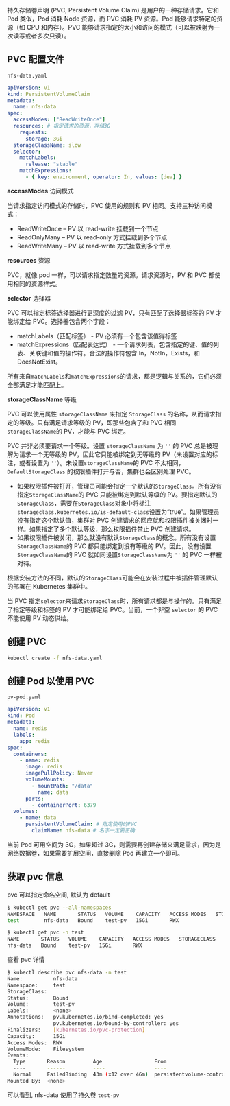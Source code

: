持久存储卷声明 (PVC, Persistent Volume Claim) 是用户的一种存储请求。它和 Pod 类似，Pod 消耗 Node 资源，而 PVC 消耗 PV 资源。Pod 能够请求特定的资源（如 CPU 和内存）。PVC 能够请求指定的大小和访问的模式（可以被映射为一次读写或者多次只读）。

<a name="d69394d7"></a>
## PVC 配置文件

`nfs-data.yaml`

```yaml
apiVersion: v1
kind: PersistentVolumeClaim
metadata:
  name: nfs-data
spec:
  accessModes: ["ReadWriteOnce"]
  resources: # 指定请求的资源，存储3G
    requests:
      storage: 3Gi
  storageClassName: slow
  selector:
    matchLabels:
      release: "stable"
    matchExpressions:
      - { key: environment, operator: In, values: [dev] }
```

**accessModes** 访问模式

当请求指定访问模式的存储时，PVC 使用的规则和 PV 相同。支持三种访问模式：

- ReadWriteOnce – PV 以 read-write 挂载到一个节点
- ReadOnlyMany – PV 以 read-only 方式挂载到多个节点
- ReadWriteMany – PV 以 read-write 方式挂载到多个节点

**resources** 资源

PVC，就像 pod 一样，可以请求指定数量的资源。请求资源时，PV 和 PVC 都使用相同的资源样式。

**selector** 选择器

PVC 可以指定标签选择器进行更深度的过滤 PV，只有匹配了选择器标签的 PV 才能绑定给 PVC。选择器包含两个字段：

- matchLabels（匹配标签） - PV 必须有一个包含该值得标签
- matchExpressions（匹配表达式） - 一个请求列表，包含指定的键、值的列表、关联键和值的操作符。合法的操作符包含 In，NotIn，Exists，和 DoesNotExist。

所有来自`matchLabels`和`matchExpressions`的请求，都是逻辑与关系的，它们必须全部满足才能匹配上。

**storageClassName** 等级

PVC 可以使用属性 `storageClassName` 来指定 `StorageClass` 的名称，从而请求指定的等级。只有满足请求等级的 PV，即那些包含了和 PVC 相同`storageClassName`的 PV，才能与 PVC 绑定。

PVC 并非必须要请求一个等级。设置 `storageClassName` 为 `''` 的 PVC 总是被理解为请求一个无等级的 PV，因此它只能被绑定到无等级的 PV（未设置对应的标注，或者设置为 `''`）。未设置`storageClassName`的 PVC 不太相同，`DefaultStorageClass` 的权限插件打开与否，集群也会区别处理 PVC。

- 如果权限插件被打开，管理员可能会指定一个默认的`StorageClass`。所有没有指定`StorageClassName`的 PVC 只能被绑定到默认等级的 PV。要指定默认的`StorageClass`，需要在`StorageClass`对象中将标注`storageclass.kubernetes.io/is-default-class`设置为“true”。如果管理员没有指定这个默认值，集群对 PVC 创建请求的回应就和权限插件被关闭时一样。如果指定了多个默认等级，那么权限插件禁止 PVC 创建请求。
- 如果权限插件被关闭，那么就没有默认`StorageClass`的概念。所有没有设置`StorageClassName`的 PVC 都只能绑定到没有等级的 PV。因此，没有设置`StorageClassName`的 PVC 就如同设置`StorageClassName`为 `''` 的 PVC 一样被对待。

根据安装方法的不同，默认的`StorageClass`可能会在安装过程中被插件管理默认的部署在 Kubernetes 集群中。

当 PVC 指定`selector`来请求`StorageClass`时，所有请求都是与操作的。只有满足了指定等级和标签的 PV 才可能绑定给 PVC。当前，一个非空 `selector` 的 PVC 不能使用 PV 动态供给。

<a name="cea66e60"></a>
## 创建 PVC

```bash
kubectl create -f nfs-data.yaml
```

<a name="365e2f20"></a>
## 创建 Pod 以使用 PVC

`pv-pod.yaml`

```yaml
apiVersion: v1
kind: Pod
metadata:
  name: redis
  labels:
    app: redis
spec:
  containers:
    - name: redis
      image: redis
      imagePullPolicy: Never
      volumeMounts:
        - mountPath: "/data"
          name: data
      ports:
        - containerPort: 6379
  volumes:
    - name: data
      persistentVolumeClaim: # 指定使用的PVC
        claimName: nfs-data # 名字一定要正确
```

当前 Pod 可用空间为 3G，如果超过 3G，则需要再创建存储来满足需求，因为是网络数据卷，如果需要扩展空间，直接删除 Pod 再建立一个即可。

<a name="f6989bf2"></a>
## 获取 pvc 信息

pvc 可以指定命名空间, 默认为 default

```bash
$ kubectl get pvc --all-namespaces
NAMESPACE   NAME       STATUS   VOLUME    CAPACITY   ACCESS MODES   STORAGECLASS   AGE
test        nfs-data   Bound    test-pv   15Gi       RWX                           5m20s

$ kubectl get pvc -n test
NAME       STATUS   VOLUME    CAPACITY   ACCESS MODES   STORAGECLASS   AGE
nfs-data   Bound    test-pv   15Gi       RWX                           44m
```

查看 pvc 详情

```bash
$ kubectl describe pvc nfs-data -n test
Name:          nfs-data
Namespace:     test
StorageClass:
Status:        Bound
Volume:        test-pv
Labels:        <none>
Annotations:   pv.kubernetes.io/bind-completed: yes
               pv.kubernetes.io/bound-by-controller: yes
Finalizers:    [kubernetes.io/pvc-protection]
Capacity:      15Gi
Access Modes:  RWX
VolumeMode:    Filesystem
Events:
  Type       Reason         Age                 From                         Message
  ----       ------         ----                ----                         -------
  Normal     FailedBinding  43m (x12 over 46m)  persistentvolume-controller  no persistent volumes available for this claim and no storage class is set
Mounted By:  <none>
```

可以看到, nfs-data 使用了持久卷 `test-pv`
